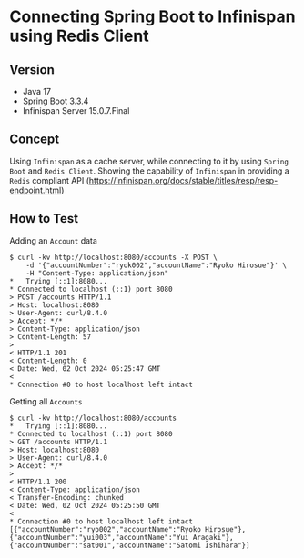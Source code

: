 # Connecting Spring Boot to Infinispan using Redis Client 

## Version
- Java 17
- Spring Boot 3.3.4
- Infinispan Server 15.0.7.Final

## Concept
Using `Infinispan` as a cache server, while connecting to it by using `Spring Boot` and `Redis Client`. Showing the capability of `Infinispan` in providing a `Redis` compliant API (https://infinispan.org/docs/stable/titles/resp/resp-endpoint.html)

## How to Test
Adding an `Account` data
```
$ curl -kv http://localhost:8080/accounts -X POST \ 
    -d '{"accountNumber":"ryok002","accountName":"Ryoko Hirosue"}' \
    -H "Content-Type: application/json"
*   Trying [::1]:8080...
* Connected to localhost (::1) port 8080
> POST /accounts HTTP/1.1
> Host: localhost:8080
> User-Agent: curl/8.4.0
> Accept: */*
> Content-Type: application/json
> Content-Length: 57
>
< HTTP/1.1 201
< Content-Length: 0
< Date: Wed, 02 Oct 2024 05:25:47 GMT
<
* Connection #0 to host localhost left intact
```

Getting all `Accounts`
```
$ curl -kv http://localhost:8080/accounts
*   Trying [::1]:8080...
* Connected to localhost (::1) port 8080
> GET /accounts HTTP/1.1
> Host: localhost:8080
> User-Agent: curl/8.4.0
> Accept: */*
>
< HTTP/1.1 200
< Content-Type: application/json
< Transfer-Encoding: chunked
< Date: Wed, 02 Oct 2024 05:25:50 GMT
<
* Connection #0 to host localhost left intact
[{"accountNumber":"ryo002","accountName":"Ryoko Hirosue"},{"accountNumber":"yui003","accountName":"Yui Aragaki"},{"accountNumber":"sat001","accountName":"Satomi Ishihara"}] 
```